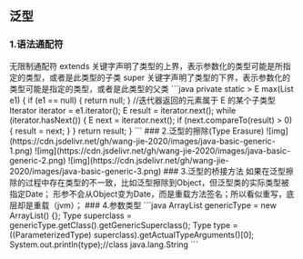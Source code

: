 ## 泛型

### 1.语法通配符

<?> 无限制通配符
<? extends E> extends 关键字声明了类型的上界，表示参数化的类型可能是所指定的类型，或者是此类型的子类
<? super E> super 关键字声明了类型的下界，表示参数化的类型可能是指定的类型，或者是此类型的父类

```java
private static <E extends Comparable<? super E>> E max(List<? extends E> e1) {
    if (e1 == null) {
        return null;
    }
    //迭代器返回的元素属于 E 的某个子类型
    Iterator<? extends E> iterator = e1.iterator();
    E result = iterator.next();
    while (iterator.hasNext()) {
        E next = iterator.next();
        if (next.compareTo(result) > 0) {
            result = next;
        }
    }

    return result;
}
```

### 2.泛型的擦除(Type Erasure)

![img](https://cdn.jsdelivr.net/gh/wang-jie-2020/images/java-basic-generic-1.png)



![img](https://cdn.jsdelivr.net/gh/wang-jie-2020/images/java-basic-generic-2.png)



![img](https://cdn.jsdelivr.net/gh/wang-jie-2020/images/java-basic-generic-3.png)

### 3.泛型的桥接方法

如果在泛型擦除的过程中存在类型的不一致，比如泛型<T>擦除到Object，但泛型类的实际类型被指定Date；

形参不会从Object变为Date，而是重载方法签名；所以看似重写，底层却是重载（jvm）；

### 4.参数类型

```java
ArrayList<String> genericType = new ArrayList<String>() {};
Type superclass = genericType.getClass().getGenericSuperclass();
Type type = ((ParameterizedType) superclass).getActualTypeArguments()[0];
System.out.println(type);//class java.lang.String
```








